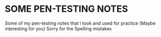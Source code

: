 # SOME PEN-TESTING NOTES
Some of my pen-testing notes that i took and used for practice (Maybe interesting for you) Sorry for the Spelling mistakes
